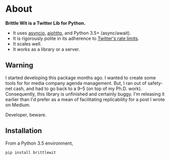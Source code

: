 # About

**Brittle Wit is a Twitter Lib for Python.**

- It uses [asyncio](https://docs.python.org/3/library/asyncio.html), [aiohttp](http://aiohttp.readthedocs.org/en/stable/), and Python 3.5+ (async/await).
- It is rigorously polite in its adherence to [Twitter's rate limits](https://dev.twitter.com/rest/public/rate-limiting).
- It scales well.
- It works as a library or a server.

## Warning

I started developing this package months ago. I wanted to create some tools for
for media company agenda management. But, I ran out of safety-net cash, and had
to go back to a 9–5 (on top of my Ph.D. work). Consequently, this library is
unfinished and certainly buggy. I'm releasing it earlier than I'd prefer as a
mean of facilitating replicability for a post I wrote on Medium.

Developer, beware.

## Installation

From a Python 3.5 environment,

```bash
pip install brittlewit
```

